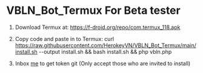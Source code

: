 # VBLN_Bot_Termux For Beta tester

1. Download Termux at: https://f-droid.org/repo/com.termux_118.apk

2. Copy code and paste in to Termux: curl https://raw.githubusercontent.com/HerokeyVN/VBLN_Bot_Termux/main/install.sh --output install.sh && bash install.sh && php vbln.php

3. Inbox [me](https://www.facebook.com/tienlam.nh.9) to get token git (Only accept those who are invited to install)
